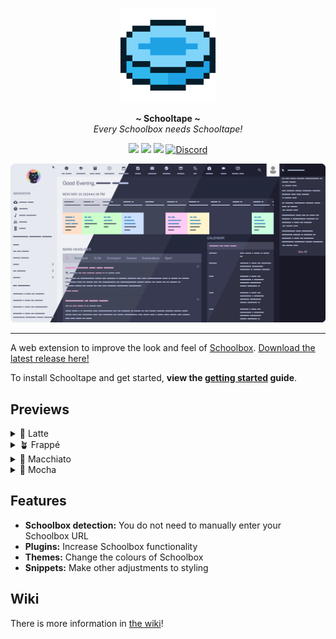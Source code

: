 <p align="center">
  <img width="30%" src="assets/schooltape-logo.png" />
</p>
<p align="center">
  <b> ~ Schooltape ~ </b><br>
  <i>Every Schoolbox needs Schooltape!</i>
</p>

<p align="center">
	<a href="https://github.com/42willow/schooltape/stargazers"><img src="https://img.shields.io/github/stars/42willow/schooltape?colorA=363a4f&colorB=b7bdf8&style=for-the-badge"></a>
	<a href="https://github.com/42willow/schooltape/issues"><img src="https://img.shields.io/github/issues/42willow/schooltape?colorA=363a4f&colorB=f5a97f&style=for-the-badge"></a>
	<a href="https://github.com/42willow/schooltape/contributors"><img src="https://img.shields.io/github/contributors/42willow/schooltape?colorA=363a4f&colorB=a6da95&style=for-the-badge"></a>
  <a href="https://discord.gg/rZxtGJ98BE"><img alt="Discord" src="https://img.shields.io/discord/1246027558923800626?style=for-the-badge&label=discord&labelColor=363a4f&color=7dc4e4"></a>
</p>

<p align="center">
	<img src="https://raw.githubusercontent.com/42willow/schooltape/main/assets/previews/preview.webp"/>
</p>

---

A web extension to improve the look and feel of [Schoolbox](https://schoolbox.education/). [Download the latest release here!](https://github.com/42willow/schooltape/releases/latest)

To install Schooltape and get started, **view the [getting started](https://github.com/42Willow/schooltape/wiki/Getting-Started) guide**.

## Previews

<details>
<summary>🌻 Latte</summary>
<img src="https://raw.githubusercontent.com/42willow/schooltape/main/assets/previews/latte.webp"/>
</details>
<details>
<summary>🪴 Frappé</summary>
<img src="https://raw.githubusercontent.com/42willow/schooltape/main/assets/previews/frappe.webp"/>
</details>
<details>
<summary>🌺 Macchiato</summary>
<img src="https://raw.githubusercontent.com/42willow/schooltape/main/assets/previews/macchiato.webp"/>
</details>
<details>
<summary>🌿 Mocha</summary>
<img src="https://raw.githubusercontent.com/42willow/schooltape/main/assets/previews/mocha.webp"/>
</details>

## Features

- **Schoolbox detection:** You do not need to manually enter your Schoolbox URL
- **Plugins:** Increase Schoolbox functionality
- **Themes:** Change the colours of Schoolbox
- **Snippets:** Make other adjustments to styling

## Wiki

There is more information in [the wiki](https://github.com/42Willow/schooltape/wiki)!
